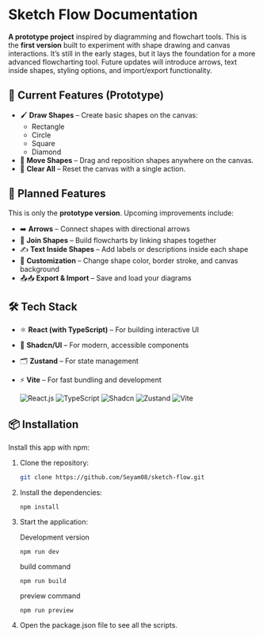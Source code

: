 # Sketch Flow Documentation

**A prototype project** inspired by diagramming and flowchart tools. This is the **first version** built to experiment with shape drawing and canvas interactions. It’s still in the early stages, but it lays the foundation for a more advanced flowcharting tool. Future updates will introduce arrows, text inside shapes, styling options, and import/export functionality.

## 🌟 Current Features (Prototype)

- 🖌️ **Draw Shapes** – Create basic shapes on the canvas:
  - Rectangle
  - Circle
  - Square
  - Diamond
- 🔄 **Move Shapes** – Drag and reposition shapes anywhere on the canvas.
- 🧹 **Clear All** – Reset the canvas with a single action.

## 🚀 Planned Features

This is only the **prototype version**. Upcoming improvements include:

- ➡️ **Arrows** – Connect shapes with directional arrows
- 🔗 **Join Shapes** – Build flowcharts by linking shapes together
- ✍️ **Text Inside Shapes** – Add labels or descriptions inside each shape
- 🎨 **Customization** – Change shape color, border stroke, and canvas background
- 📤📥 **Export & Import** – Save and load your diagrams

## 🛠️ Tech Stack

- ⚛️ **React (with TypeScript)** – For building interactive UI
- 🎨 **Shadcn/UI** – For modern, accessible components
- 🗂️ **Zustand** – For state management
- ⚡ **Vite** – For fast bundling and development

  ![React.js](https://img.shields.io/badge/React-20232A?style=for-the-badge&logo=react&logoColor=61DAFB)
  ![TypeScript](https://img.shields.io/badge/TypeScript-3178C6?style=for-the-badge&logo=typescript&logoColor=white)
  ![Shadcn](https://img.shields.io/badge/Shadcn-000000?style=for-the-badge&logo=radix-ui&logoColor=white)
  ![Zustand](https://img.shields.io/badge/Zustand-443e38?style=for-the-badge&logo=react&logoColor=white)
  ![Vite](https://img.shields.io/badge/Vite-646CFF?style=for-the-badge&logo=Vite&logoColor=white)

## 📦 Installation

Install this app with npm:

1. Clone the repository:

   ```bash
   git clone https://github.com/Seyam08/sketch-flow.git
   ```

2. Install the dependencies:

   ```
   npm install
   ```

3. Start the application:

   Development version

   ```
   npm run dev
   ```

   build command

   ```
   npm run build
   ```

   preview command

   ```
   npm run preview
   ```

4. Open the package.json file to see all the scripts.
